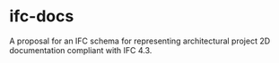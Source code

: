# ifc-docs
A proposal for an IFC schema for representing architectural project 2D documentation compliant with IFC 4.3.
